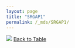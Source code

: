 ```yaml
---
layout: page
title: "SRGAP1"
permalink: /_mds/SRGAP1/
---
```


![](../../alns_9.28.22/aln_5HSAA103832_0.986.png?raw=true
)
[Back to Table](../../display)
